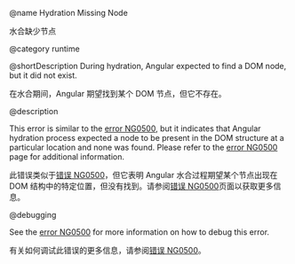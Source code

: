 @name Hydration Missing Node

水合缺少节点

@category runtime

@shortDescription During hydration, Angular expected to find a DOM node, but it did not exist.

在水合期间，Angular 期望找到某个 DOM 节点，但它不存在。

@description

This error is similar to the [error NG0500](errors/NG0500), but it indicates that Angular hydration process expected a node to be present in the DOM structure at a particular location and none was found. Please refer to the [error NG0500](errors/NG0500) page for additional information.

此错误类似于[错误 NG0500](errors/NG0500)，但它表明 Angular 水合过程期望某个节点出现在 DOM 结构中的特定位置，但没有找到。请参阅[错误 NG0500](errors/NG0500)页面以获取更多信息。

@debugging

See the [error NG0500](errors/NG0500) for more information on how to debug this error.

有关如何调试此错误的更多信息，请参阅[错误 NG0500](errors/NG0500)。
